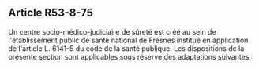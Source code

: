 Article R53-8-75
----
Un centre socio-médico-judiciaire de sûreté est créé au sein de l'établissement
public de santé national de Fresnes institué en application de l'article L.
6141-5 du code de la santé publique. Les dispositions de la présente section
sont applicables sous réserve des adaptations suivantes.
